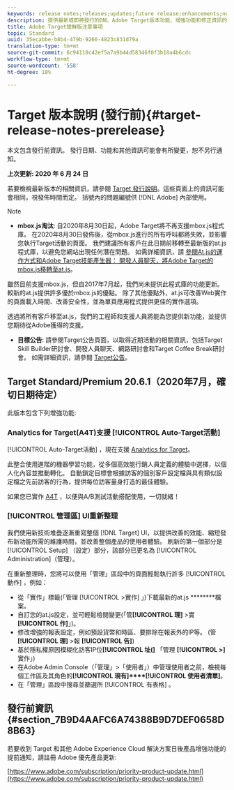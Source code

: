 ```yaml
---
keywords: release notes;releases;updates;future release;enhancements;new features;fixes;updates
description: 提供最新或即將發行的DNL Adobe Target版本功能、增強功能和修正資訊的發行說明。
title: Adobe Target搶鮮版注意事項
topic: Standard
uuid: 35ecabbe-b8b4-479b-9266-4823c831d79a
translation-type: tm+mt
source-git-commit: 6c94110c42ef5a7a9b44d58346f0f3b18a4b6cdc
workflow-type: tm+mt
source-wordcount: '558'
ht-degree: 18%

---
```



# Target 版本說明 (發行前){#target-release-notes-prerelease}

本文包含發行前資訊。 發行日期、功能和其他資訊可能會有所變更，恕不另行通知。

**上次更新: 2020 年 6 月 24 日**

若要檢視最新版本的相關資訊，請參閱 [Target 發行說明](release-notes.md)。這些頁面上的資訊可能會相同，視發佈時間而定。 括號內的問題編號供 [!DNL Adobe] 內部使用。

>[!NOTE]
>
>* **mbox.js淘汰**: 自2020年8月30日起，Adobe Target將不再支援mbox.js程式庫。 在2020年8月30日發佈後，從mbox.js進行的所有呼叫都將失敗，並影響您執行Target活動的頁面。 我們建議所有客戶在此日期前移轉至最新版的at.js程式庫，以避免您網站出現任何潛在問題。 如需詳細資訊，請 [參閱At.js的運作方式](/help/c-implementing-target/c-implementing-target-for-client-side-web/c-how-atjs-works/how-atjs-works.md)[和Adobe Target技能產生器： 開發人員聊天，將Adobe Target的mbox.js移轉至at.js](https://seminars.adobeconnect.com/ptdo6mfo6qn6/?proto=true)。
   >
   >   
   雖然目前支援mbox.js，但自2017年7月起，我們尚未提供此程式庫的功能更新。 較新的at.js提供許多優於mbox.js的優點。 除了其他優點外，at.js可改善Web實作的頁面載入時間、改善安全性，並為單頁應用程式提供更佳的實作選項。
   >
   >   
   透過將所有客戶移至at.js，我們的工程師和支援人員將能為您提供新功能，並提供您期待從Adobe獲得的支援。
   >
   >
* **目標公告**: 請參閱Target公告頁面，以取得近期活動的相關資訊，包括Target Skill Builder研討會、開發人員聊天、網路研討會和Target Coffee Break研討會。 如需詳細資訊，請參閱 [Target公告](/help/r-release-notes/target-announcements.md)。


## Target Standard/Premium 20.6.1（2020年7月，確切日期待定）

此版本包含下列增強功能:

### Analytics for Target(A4T)支援 [!UICONTROL Auto-Target活動]

[!UICONTROL Auto-Target活動] ，現在支援 [Analytics for Target](/help/c-integrating-target-with-mac/a4t/a4t.md)。

此整合使用進階的機器學習功能，從多個高效能行銷人員定義的體驗中選擇，以個人化內容並推動轉化。 自動鎖定目標會根據訪客的個別客戶設定檔與具有類似設定檔之先前訪客的行為，提供每位訪客量身打造的最佳體驗。

如果您已實作 [A4T](/help/c-integrating-target-with-mac/a4t/a4timplementation.md) ，以便與A/B測試活動搭配使用，一切就緒！

### [!UICONTROL 管理區] UI重新整理

我們使用新技術堆疊逐漸重寫整個 [!DNL Target] UI，以提供改善的效能、縮短發布新功能所需的維護時間，並改善整個產品的使用者體驗。 刷新的第一個部分是 [!UICONTROL Setup] （設定）部分，該部分已更名為 [!UICONTROL Administration]（管理）。

在重新整理時，您將可以使用「管理」區段中的頁面輕鬆執行許多 [!UICONTROL 動作] ，例如：

* 從「實作」標籤(「管理 [!UICONTROL >實作] 」)下載最新的at.js ********&#x200B;檔案。
* 自訂您的at.js設定，並可輕鬆檢閱變更(「管&#x200B;**[!UICONTROL 理]** >實 **[!UICONTROL 作]**」)。
* 修改增強的報表設定，例如預設貨幣和時區、要排除在報表外的IP等。 (管&#x200B;**[!UICONTROL 理]** >報 **[!UICONTROL 告]**)
* 基於隱私權原因模糊化訪客IP位&#x200B;**[!UICONTROL 址(]** 「管理 **[!UICONTROL >]**&#x200B;實作」)
* 在Adobe Admin Console（「管理」>「使用者」）中管理使用者之前，檢視每個工作區及其角色的&#x200B;**[!UICONTROL 現有]****[!UICONTROL 使用者清單]**。
* 在「管理」區段中搜尋並篩選所 [!UICONTROL 有表格] 。

## 發行前資訊 {#section_7B9D4AAFC6A74388B9D7DEF0658D8B63}

若要收到 Target 和其他 Adobe Experience Cloud 解決方案日後產品增強功能的提前通知，請註冊 Adobe 優先產品更新:

[https://www.adobe.com/subscription/priority-product-update.html](https://www.adobe.com/subscription/priority-product-update.html)
